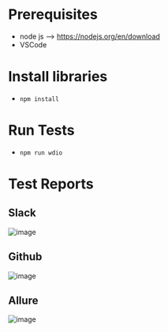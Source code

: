 # Prerequisites
- node js --> https://nodejs.org/en/download
- VSCode 

# Install libraries
- `npm install`
# Run Tests
-  `npm run wdio`
# Test Reports
## Slack
   ![image](https://github.com/user-attachments/assets/d7265f86-a22f-479f-a8d6-0a8bd4f806ee)
## Github
![image](https://github.com/user-attachments/assets/54dcbddd-f6df-4158-b57b-d9128df0c186)

## Allure
![image](https://github.com/user-attachments/assets/f0af19ac-cb06-4f11-8afe-9a8baebb04fc)

